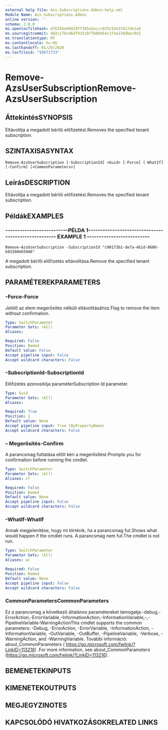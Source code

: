 ```yaml
---
external help file: Azs.Subscriptions.Admin-help.xml
Module Name: Azs.Subscriptions.Admin
online version: ''
schema: 2.0.0
ms.openlocfilehash: d76356e99419ff345e2eccc025c91637417de1a9
ms.sourcegitcommit: 4d2c178cd6df9151877b08d54c1f4a228dbec9d1
ms.translationtype: MT
ms.contentlocale: hu-HU
ms.lasthandoff: 01/29/2020
ms.locfileid: "93671733"
---
```

# <span data-ttu-id="4fdc0-101">Remove-AzsUserSubscription</span><span class="sxs-lookup"><span data-stu-id="4fdc0-101">Remove-AzsUserSubscription</span></span>

## <span data-ttu-id="4fdc0-102">Áttekintés</span><span class="sxs-lookup"><span data-stu-id="4fdc0-102">SYNOPSIS</span></span>
<span data-ttu-id="4fdc0-103">Eltávolítja a megadott bérlői előfizetést.</span><span class="sxs-lookup"><span data-stu-id="4fdc0-103">Removes the specified tenant subscription.</span></span>

## <span data-ttu-id="4fdc0-104">SZINTAXISA</span><span class="sxs-lookup"><span data-stu-id="4fdc0-104">SYNTAX</span></span>

```
Remove-AzsUserSubscription [-SubscriptionId] <Guid> [-Force] [-WhatIf] [-Confirm] [<CommonParameters>]
```

## <span data-ttu-id="4fdc0-105">Leírás</span><span class="sxs-lookup"><span data-stu-id="4fdc0-105">DESCRIPTION</span></span>
<span data-ttu-id="4fdc0-106">Eltávolítja a megadott bérlői előfizetést.</span><span class="sxs-lookup"><span data-stu-id="4fdc0-106">Removes the specified tenant subscription.</span></span>

## <span data-ttu-id="4fdc0-107">Példák</span><span class="sxs-lookup"><span data-stu-id="4fdc0-107">EXAMPLES</span></span>

### <span data-ttu-id="4fdc0-108">--------------------------PÉLDA 1--------------------------</span><span class="sxs-lookup"><span data-stu-id="4fdc0-108">-------------------------- EXAMPLE 1 --------------------------</span></span>
```
Remove-AzsUserSubscription -SubscriptionId "c90173b1-de7a-4b1d-8600-b832b0e65946"
```

<span data-ttu-id="4fdc0-109">A megadott bérlői előfizetés eltávolítása.</span><span class="sxs-lookup"><span data-stu-id="4fdc0-109">Remove the specified tenant subscription.</span></span>

## <span data-ttu-id="4fdc0-110">PARAMÉTEREK</span><span class="sxs-lookup"><span data-stu-id="4fdc0-110">PARAMETERS</span></span>

### <span data-ttu-id="4fdc0-111">-Force</span><span class="sxs-lookup"><span data-stu-id="4fdc0-111">-Force</span></span>
<span data-ttu-id="4fdc0-112">Jelölő az elem megerősítés nélküli eltávolításához.</span><span class="sxs-lookup"><span data-stu-id="4fdc0-112">Flag to remove the item without confirmation.</span></span>

```yaml
Type: SwitchParameter
Parameter Sets: (All)
Aliases: 

Required: False
Position: Named
Default value: False
Accept pipeline input: False
Accept wildcard characters: False
```

### <span data-ttu-id="4fdc0-113">-SubscriptionId</span><span class="sxs-lookup"><span data-stu-id="4fdc0-113">-SubscriptionId</span></span>
<span data-ttu-id="4fdc0-114">Előfizetés azonosítója paraméter</span><span class="sxs-lookup"><span data-stu-id="4fdc0-114">Subscription Id parameter.</span></span>

```yaml
Type: Guid
Parameter Sets: (All)
Aliases: 

Required: True
Position: 1
Default value: None
Accept pipeline input: True (ByPropertyName)
Accept wildcard characters: False
```

### <span data-ttu-id="4fdc0-115">– Megerősítés</span><span class="sxs-lookup"><span data-stu-id="4fdc0-115">-Confirm</span></span>
<span data-ttu-id="4fdc0-116">A parancsmag futtatása előtt kéri a megerősítést.</span><span class="sxs-lookup"><span data-stu-id="4fdc0-116">Prompts you for confirmation before running the cmdlet.</span></span>

```yaml
Type: SwitchParameter
Parameter Sets: (All)
Aliases: cf

Required: False
Position: Named
Default value: None
Accept pipeline input: False
Accept wildcard characters: False
```

### <span data-ttu-id="4fdc0-117">-WhatIf</span><span class="sxs-lookup"><span data-stu-id="4fdc0-117">-WhatIf</span></span>
<span data-ttu-id="4fdc0-118">Annak megjelenítése, hogy mi történik, ha a parancsmag fut.</span><span class="sxs-lookup"><span data-stu-id="4fdc0-118">Shows what would happen if the cmdlet runs.</span></span>
<span data-ttu-id="4fdc0-119">A parancsmag nem fut.</span><span class="sxs-lookup"><span data-stu-id="4fdc0-119">The cmdlet is not run.</span></span>

```yaml
Type: SwitchParameter
Parameter Sets: (All)
Aliases: wi

Required: False
Position: Named
Default value: None
Accept pipeline input: False
Accept wildcard characters: False
```

### <span data-ttu-id="4fdc0-120">CommonParameters</span><span class="sxs-lookup"><span data-stu-id="4fdc0-120">CommonParameters</span></span>
<span data-ttu-id="4fdc0-121">Ez a parancsmag a következő általános paramétereket támogatja:-debug,-ErrorAction,-ErrorVariable,-InformationAction,-InformationVariable,-,-PipelineVariable-WarningAction</span><span class="sxs-lookup"><span data-stu-id="4fdc0-121">This cmdlet supports the common parameters: -Debug, -ErrorAction, -ErrorVariable, -InformationAction, -InformationVariable, -OutVariable, -OutBuffer, -PipelineVariable, -Verbose, -WarningAction, and -WarningVariable.</span></span> <span data-ttu-id="4fdc0-122">További információ: about_CommonParameters ( https://go.microsoft.com/fwlink/?LinkID=113216) .</span><span class="sxs-lookup"><span data-stu-id="4fdc0-122">For more information, see about_CommonParameters (https://go.microsoft.com/fwlink/?LinkID=113216).</span></span>

## <span data-ttu-id="4fdc0-123">BEMENETEK</span><span class="sxs-lookup"><span data-stu-id="4fdc0-123">INPUTS</span></span>

## <span data-ttu-id="4fdc0-124">KIMENETEK</span><span class="sxs-lookup"><span data-stu-id="4fdc0-124">OUTPUTS</span></span>

## <span data-ttu-id="4fdc0-125">MEGJEGYZI</span><span class="sxs-lookup"><span data-stu-id="4fdc0-125">NOTES</span></span>

## <span data-ttu-id="4fdc0-126">KAPCSOLÓDÓ HIVATKOZÁSOK</span><span class="sxs-lookup"><span data-stu-id="4fdc0-126">RELATED LINKS</span></span>

